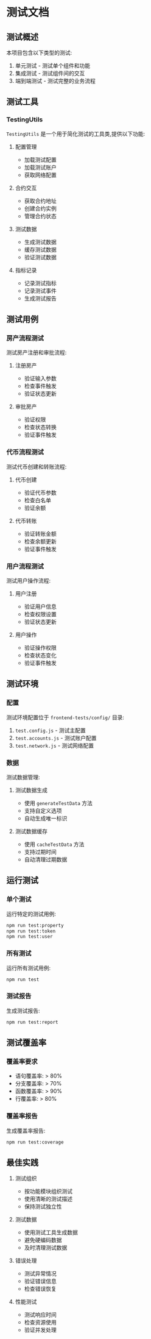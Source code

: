 # 测试文档

## 测试概述

本项目包含以下类型的测试:

1. 单元测试 - 测试单个组件和功能
2. 集成测试 - 测试组件间的交互
3. 端到端测试 - 测试完整的业务流程

## 测试工具

### TestingUtils

`TestingUtils` 是一个用于简化测试的工具类,提供以下功能:

1. 配置管理
   - 加载测试配置
   - 加载测试账户
   - 获取网络配置

2. 合约交互
   - 获取合约地址
   - 创建合约实例
   - 管理合约状态

3. 测试数据
   - 生成测试数据
   - 缓存测试数据
   - 验证测试数据

4. 指标记录
   - 记录测试指标
   - 记录测试事件
   - 生成测试报告

## 测试用例

### 房产流程测试

测试房产注册和审批流程:

1. 注册房产
   - 验证输入参数
   - 检查事件触发
   - 验证状态更新

2. 审批房产
   - 验证权限
   - 检查状态转换
   - 验证事件触发

### 代币流程测试

测试代币创建和转账流程:

1. 代币创建
   - 验证代币参数
   - 检查白名单
   - 验证余额

2. 代币转账
   - 验证转账金额
   - 检查余额更新
   - 验证事件触发

### 用户流程测试

测试用户操作流程:

1. 用户注册
   - 验证用户信息
   - 检查权限设置
   - 验证状态更新

2. 用户操作
   - 验证操作权限
   - 检查状态变化
   - 验证事件触发

## 测试环境

### 配置

测试环境配置位于 `frontend-tests/config/` 目录:

1. `test.config.js` - 测试主配置
2. `test.accounts.js` - 测试账户配置
3. `test.network.js` - 测试网络配置

### 数据

测试数据管理:

1. 测试数据生成
   - 使用 `generateTestData` 方法
   - 支持自定义选项
   - 自动生成唯一标识

2. 测试数据缓存
   - 使用 `cacheTestData` 方法
   - 支持过期时间
   - 自动清理过期数据

## 运行测试

### 单个测试

运行特定的测试用例:

```bash
npm run test:property
npm run test:token
npm run test:user
```

### 所有测试

运行所有测试用例:

```bash
npm run test
```

### 测试报告

生成测试报告:

```bash
npm run test:report
```

## 测试覆盖率

### 覆盖率要求

- 语句覆盖率: > 80%
- 分支覆盖率: > 70%
- 函数覆盖率: > 90%
- 行覆盖率: > 80%

### 覆盖率报告

生成覆盖率报告:

```bash
npm run test:coverage
```

## 最佳实践

1. 测试组织
   - 按功能模块组织测试
   - 使用清晰的测试描述
   - 保持测试独立性

2. 测试数据
   - 使用测试工具生成数据
   - 避免硬编码数据
   - 及时清理测试数据

3. 错误处理
   - 测试异常情况
   - 验证错误信息
   - 检查错误恢复

4. 性能测试
   - 测试响应时间
   - 检查资源使用
   - 验证并发处理 